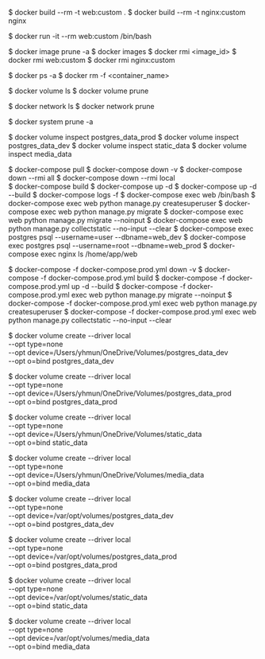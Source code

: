 $ docker build --rm -t web:custom .
$ docker build --rm -t nginx:custom nginx

$ docker run -it --rm web:custom /bin/bash

$ docker image prune -a
$ docker images
$ docker rmi <image_id>
$ docker rmi web:custom
$ docker rmi nginx:custom

$ docker ps -a
$ docker rm -f <container_name>

$ docker volume ls
$ docker volume prune

$ docker network ls
$ docker network prune

$ docker system prune -a

$ docker volume inspect postgres_data_prod
$ docker volume inspect postgres_data_dev
$ docker volume inspect static_data
$ docker volume inspect media_data

$ docker-compose pull
$ docker-compose down -v
$ docker-compose down --rmi all
$ docker-compose down --rmi local   
$ docker-compose build
$ docker-compose up -d
$ docker-compose up -d --build
$ docker-compose logs -f
$ docker-compose exec web /bin/bash
$ docker-compose exec web python manage.py createsuperuser
$ docker-compose exec web python manage.py migrate
$ docker-compose exec web python manage.py migrate --noinput
$ docker-compose exec web python manage.py collectstatic --no-input --clear
$ docker-compose exec postgres psql --username=user --dbname=web_dev
$ docker-compose exec postgres psql --username=root --dbname=web_prod
$ docker-compose exec nginx ls /home/app/web

$ docker-compose -f docker-compose.prod.yml down -v
$ docker-compose -f docker-compose.prod.yml build
$ docker-compose -f docker-compose.prod.yml up -d --build
$ docker-compose -f docker-compose.prod.yml exec web python manage.py migrate --noinput
$ docker-compose -f docker-compose.prod.yml exec web python manage.py createsuperuser
$ docker-compose -f docker-compose.prod.yml exec web python manage.py collectstatic --no-input --clear


$ docker volume create --driver local \
    --opt type=none \
    --opt device=/Users/yhmun/OneDrive/Volumes/postgres_data_dev \
    --opt o=bind postgres_data_dev

$ docker volume create --driver local \
    --opt type=none \
    --opt device=/Users/yhmun/OneDrive/Volumes/postgres_data_prod \
    --opt o=bind postgres_data_prod

$ docker volume create --driver local \
    --opt type=none \
    --opt device=/Users/yhmun/OneDrive/Volumes/static_data \
    --opt o=bind static_data

$ docker volume create --driver local \
    --opt type=none \
    --opt device=/Users/yhmun/OneDrive/Volumes/media_data \
    --opt o=bind media_data

$ docker volume create --driver local \
    --opt type=none \
    --opt device=/var/opt/volumes/postgres_data_dev \
    --opt o=bind postgres_data_dev

$ docker volume create --driver local \
    --opt type=none \
    --opt device=/var/opt/volumes/postgres_data_prod \
    --opt o=bind postgres_data_prod

$ docker volume create --driver local \
    --opt type=none \
    --opt device=/var/opt/volumes/static_data \
    --opt o=bind static_data

$ docker volume create --driver local \
    --opt type=none \
    --opt device=/var/opt/volumes/media_data \
    --opt o=bind media_data
